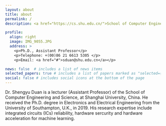 ```yaml
---
layout: about
title: about
permalink: /
description: <a href="https://cs.shu.edu.cn/">School of Computer Engineering and Science, Shanghai University</a>. China.

profile:
  align: right
  image: IMG_9055.JPG
  address: >
    <p>Ph.D., Assistant Professor</p>
    <p>Telephone: +(00)86 21 6613 5305 </p>
    <p>Email: <a href="#">sduan@shu.edu.cn</a></p>

news: false  # includes a list of news items
selected_papers: true # includes a list of papers marked as "selected={true}"
social: false # includes social icons at the bottom of the page
---
```


Dr. Shengyu Duan is a lecturer (Assistant Professor) of the School of Computer Engineering and Science, at Shanghai University, China. He received the Ph.D. degree in Electronics and Electrical Engineering from the University of Southampton, U.K., in 2019. His research expertise include integrated circuits (ICs) reliability, hardware sercurity and hardware acceleration for machine learning.  
